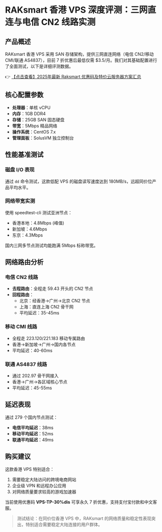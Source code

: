 # RAKsmart 香港 VPS 深度评测：三网直连与电信 CN2 线路实测

## 产品概述

RAKsmart 香港 VPS 采用 SAN 存储架构，提供三网直连网络（电信 CN2/移动 CMI/联通 AS4837），目前 7 折优惠后最低仅需 $3.5/月。我们对其基础配置进行了全面测试，以下是详细评测数据。

👉 [【点击查看】2025年最新 Raksmart 优惠码及特价云服务器方案汇总](https://bit.ly/raksmart)

## 核心配置参数

- **处理器**：单核 vCPU
- **内存**：1GB DDR4
- **存储**：25GB SAN 固态硬盘
- **带宽**：5Mbps 精品网络
- **操作系统**：CentOS 7.x
- **管理面板**：SolusVM 独立控制台

## 性能基准测试

### 磁盘 I/O 表现
通过 `dd` 命令测试，这款低配 VPS 的磁盘读写速度达到 180MB/s，远超同价位产品平均水平。

### 网络带宽实测
使用 speedtest-cli 测试亚洲节点：
- 香港本地：4.8Mbps (峰值)
- 新加坡：4.6Mbps 
- 东京：4.3Mbps

国内三网多节点测试均能跑满 5Mbps 标称带宽。

## 网络路由分析

### 电信 CN2 线路
- **去程路由**：全程走 59.43 开头的 CN2 节点
- **回程路由**：
  - 北京：经香港→广州→北京 CN2 节点
  - 上海：直连上海 CN2 骨干网
  - 平均延迟：35-45ms

### 移动 CMI 线路
- 全程走 223.120/221.183 移动专属路由
- 香港→新加坡→广州→国内各节点
- 平均延迟：40-60ms

### 联通 AS4837 线路
- 通过 202.97 骨干网接入
- 香港→广州→各区域核心节点
- 平均延迟：45-55ms

## 延迟表现

通过 279 个国内节点测试：
- **电信平均延迟**：38ms
- **移动平均延迟**：52ms 
- **联通平均延迟**：49ms

## 购买建议

这款香港 VPS 特别适合：
1. 需要稳定大陆访问的跨境电商网站
2. 企业级 VPN 和远程办公应用
3. 对网络质量要求较高的游戏加速器

当前使用优惠码 **VPS-TP-30%dis** 可享永久 7 折优惠，支持支付宝付款和中文客服。

> 测试结论：在同价位香港 VPS 中，RAKsmart 的网络质量和稳定性表现突出，特别适合需要稳定大陆连接的用户群体。